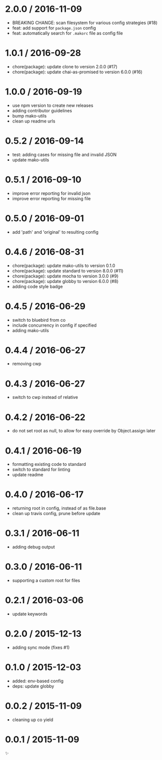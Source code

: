 
2.0.0 / 2016-11-09
==================

  * BREAKING CHANGE: scan filesystem for various config strategies (#18)
  * feat: add support for `package.json` config
  * feat: automatically search for `.makorc` file as config file

1.0.1 / 2016-09-28
==================

  * chore(package): update clone to version 2.0.0 (#17)
  * chore(package): update chai-as-promised to version 6.0.0 (#16)

1.0.0 / 2016-09-19
==================

  * use npm version to create new releases
  * adding contributor guidelines
  * bump mako-utils
  * clean up readme urls

0.5.2 / 2016-09-14
==================

  * test: adding cases for missing file and invalid JSON
  * update mako-utils

0.5.1 / 2016-09-10
==================

  * improve error reporting for invalid json
  * improve error reporting for missing file

0.5.0 / 2016-09-01
==================

  * add 'path' and 'original' to resulting config

0.4.6 / 2016-08-31
==================

  * chore(package): update mako-utils to version 0.1.0
  * chore(package): update standard to version 8.0.0 (#11)
  * chore(package): update mocha to version 3.0.0 (#9)
  * chore(package): update globby to version 6.0.0 (#8)
  * adding code style badge

0.4.5 / 2016-06-29
==================

  * switch to bluebird from co
  * include concurrency in config if specified
  * adding mako-utils

0.4.4 / 2016-06-27
==================

  * removing cwp

0.4.3 / 2016-06-27
==================

  * switch to cwp instead of relative

0.4.2 / 2016-06-22
==================

  * do not set root as null, to allow for easy override by Object.assign later

0.4.1 / 2016-06-19
==================

  * formatting existing code to standard
  * switch to standard for linting
  * update readme

0.4.0 / 2016-06-17
==================

  * returning root in config, instead of as file.base
  * clean up travis config, prune before update

0.3.1 / 2016-06-11
==================

  * adding debug output

0.3.0 / 2016-06-11
==================

  * supporting a custom root for files

0.2.1 / 2016-03-06
==================

  * update keywords

0.2.0 / 2015-12-13
==================

  * adding sync mode (fixes #1)

0.1.0 / 2015-12-03
==================

  * added: env-based config
  * deps: update globby

0.0.2 / 2015-11-09
==================

  * cleaning up co yield

0.0.1 / 2015-11-09
==================

:sparkles:

